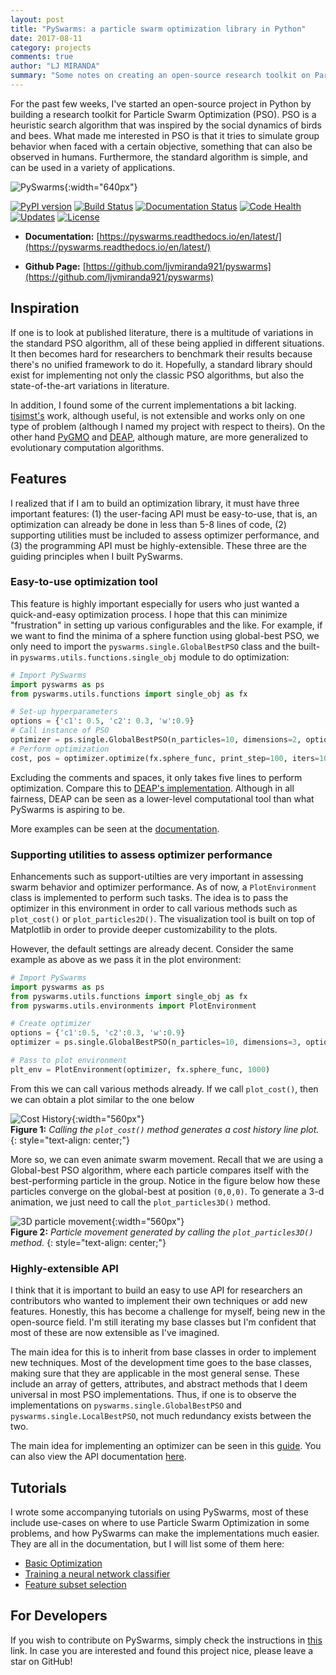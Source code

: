 ```yaml
---
layout: post
title: "PySwarms: a particle swarm optimization library in Python"
date: 2017-08-11
category: projects
comments: true
author: "LJ MIRANDA"
summary: "Some notes on creating an open-source research toolkit on Particle Swarm Optimization."
---
```


For the past few weeks, I've started an open-source project in Python by building a research toolkit
for Particle Swarm Optimization (PSO). PSO is a heuristic search algorithm that was inspired by the
social dynamics of birds and bees. What made me interested in PSO is that it tries to simulate group
behavior when faced with a certain objective, something that can also be observed in humans. Furthermore,
the standard algorithm is simple, and can be used in a variety of applications.


![PySwarms](/assets/png/pyswarms/pyswarms-header.png){:width="640px"}

[![PyPI version](https://badge.fury.io/py/pyswarms.svg)](https://badge.fury.io/py/pyswarms)
[![Build Status](https://img.shields.io/travis/ljvmiranda921/pyswarms.svg)](https://travis-ci.org/ljvmiranda921/pyswarms)
[![Documentation Status](https://readthedocs.org/projects/pyswarms/badge/?version=latest)](https://pyswarms.readthedocs.io/en/latest/?badge=latest)
[![Code Health](https://landscape.io/github/ljvmiranda921/pyswarms/master/landscape.svg?style=flat)](https://landscape.io/github/ljvmiranda921/pyswarms/master)
[![Updates](https://pyup.io/repos/github/ljvmiranda921/pyswarms/shield.svg)](https://pyup.io/repos/github/ljvmiranda921/pyswarms/)
[![License](https://img.shields.io/badge/license-MIT-blue.svg)](https://raw.githubusercontent.com/ljvmiranda921/pyswarms/master/LICENSE)

- __Documentation:__ [https://pyswarms.readthedocs.io/en/latest/](https://pyswarms.readthedocs.io/en/latest/)

- __Github Page:__ [https://github.com/ljvmiranda921/pyswarms](https://github.com/ljvmiranda921/pyswarms)


## Inspiration

If one is to look at published literature, there is a multitude of variations in the standard
PSO algorithm, all of these being applied in different situations. It then becomes hard for researchers
to benchmark their results because there's no unified framework to do it. Hopefully, a standard library
should exist for implementing not only the classic PSO algorithms, but also the state-of-the-art variations
in literature.  

In addition, I found some of the current implementations a bit lacking. [tisimst's](https://github.com/tisimst/pyswarm)
work, although useful, is not extensible and works only on one type of problem (although I named my project
with respect to theirs). On the other hand [PyGMO](http://esa.github.io/pygmo/) and [DEAP](https://github.com/DEAP/deap),
although mature, are more generalized to evolutionary computation algorithms.

## Features

I realized that if I am to build an optimization library, it must have three important features: (1) the
user-facing API must be easy-to-use, that is, an optimization can already be done in less than 5-8 lines
of code, (2) supporting utilities must be included to assess optimizer performance, and (3) the programming
API must be highly-extensible. These three are the guiding principles when I built PySwarms.

### Easy-to-use optimization tool

This feature is highly important especially for users who just wanted a quick-and-easy optimization process.
I hope that this can minimize "frustration" in setting up various configurables and the like. For example,
if we want to find the minima of a sphere function using global-best PSO, we only need to import the
`pyswarms.single.GlobalBestPSO` class and the built-in `pyswarms.utils.functions.single_obj` module to
do optimization:

```python
# Import PySwarms
import pyswarms as ps
from pyswarms.utils.functions import single_obj as fx

# Set-up hyperparameters
options = {'c1': 0.5, 'c2': 0.3, 'w':0.9}
# Call instance of PSO
optimizer = ps.single.GlobalBestPSO(n_particles=10, dimensions=2, options=options)
# Perform optimization
cost, pos = optimizer.optimize(fx.sphere_func, print_step=100, iters=1000, verbose=2)
```

Excluding the comments and spaces, it only takes five lines to perform optimization. Compare this to
[DEAP's implementation](http://deap.readthedocs.io/en/master/overview.html). Although in all fairness,
DEAP can be seen as a lower-level computational tool than what PySwarms is aspiring to be.

More examples can be seen at the [documentation](https://pyswarms.readthedocs.io/en/latest/examples/usecases.html).

### Supporting utilities to assess optimizer performance

Enhancements such as support-utilties are very important in assessing swarm behavior and optimizer
performance. As of now, a `PlotEnvironment` class is implemented to perform such tasks. The idea is
to pass the optimizer in this environment in order to call various methods such as `plot_cost()` or
`plot_particles2D()`. The visualization tool is built on top of Matplotlib in order to provide
deeper customizability to the plots.

However, the default settings are already decent. Consider the same example as above as we pass it in
the plot environment:

```python
# Import PySwarms
import pyswarms as ps
from pyswarms.utils.functions import single_obj as fx
from pyswarms.utils.environments import PlotEnvironment

# Create optimizer
options = {'c1':0.5, 'c2':0.3, 'w':0.9}
optimizer = ps.single.GlobalBestPSO(n_particles=10, dimensions=3, options=options)

# Pass to plot environment
plt_env = PlotEnvironment(optimizer, fx.sphere_func, 1000)
```

From this we can call various methods already. If we call `plot_cost()`, then we can obtain a plot
similar to the one below

![Cost History](/assets/png/pyswarms/output_9_0.png){:width="560px"}   
__Figure 1:__ _Calling the `plot_cost()` method generates a cost history line plot._
{: style="text-align: center;"}

More so, we can even animate swarm movement. Recall that we are using a Global-best PSO algorithm,
where each particle compares itself with the best-performing particle in the group. Notice in the
figure below how these particles converge on the global-best at position `(0,0,0)`. To generate
a 3-d animation, we just need to call the `plot_particles3D()` method.

![3D particle movement](/assets/png/pyswarms/output_3d.gif){:width="560px"}   
__Figure 2:__ _Particle movement generated by calling the `plot_particles3D()` method._
{: style="text-align: center;"}

### Highly-extensible API

I think that it is important to build an easy to use API for researchers an contributors who wanted
to implement their own techniques or add new features. Honestly, this has become a challenge for myself,
being new in the open-source field. I'm still iterating my base classes but I'm confident that most of
these are now extensible as I've imagined.

The main idea for this is to inherit from base classes in order to implement new techniques. Most of the
development time goes to the base classes, making sure that they are applicable in the most general sense.
These include an array of getters, attributes, and abstract methods that I deem universal in most PSO
implementations. Thus, if one is to observe the implementations on `pyswarms.single.GlobalBestPSO` and
`pyswarms.single.LocalBestPSO`, not much redundancy exists between the two.

The main idea for implementing an optimizer can be seen in this [guide](https://pyswarms.readthedocs.io/en/latest/contributing.optimizer.html). You can also view the API
documentation [here](https://pyswarms.readthedocs.io/en/latest/api/pyswarms.html).

## Tutorials

I wrote some accompanying tutorials on using PySwarms, most of these include use-cases on where to
use Particle Swarm Optimization in some problems, and how PySwarms can make the implementations much
easier. They are all in the documentation, but I will list some of them here:

* [Basic Optimization](https://pyswarms.readthedocs.io/en/latest/examples/basic_optimization.html)
* [Training a neural network classifier](https://pyswarms.readthedocs.io/en/latest/examples/train_neural_network.html)
* [Feature subset selection](https://pyswarms.readthedocs.io/en/latest/examples/feature_subset_selection.html)

## For Developers

If you wish to contribute on PySwarms, simply check the instructions in [this](https://pyswarms.readthedocs.io/en/latest/contributing.html) link. In case you are interested and found this project nice, please leave a star on GitHub!